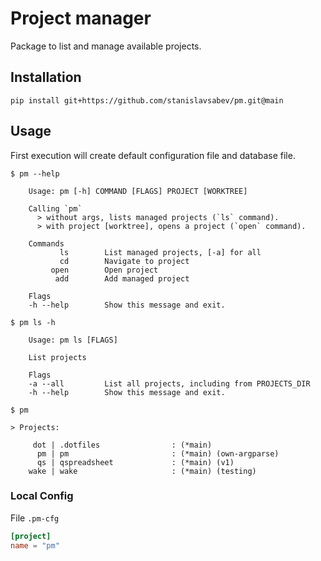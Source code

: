 # **Project manager**

Package to list and manage available projects.

## Installation

```shell
pip install git+https://github.com/stanislavsabev/pm.git@main
```

## Usage

First execution will create default configuration file and database file.

```shell
$ pm --help

    Usage: pm [-h] COMMAND [FLAGS] PROJECT [WORKTREE]

    Calling `pm`
      > without args, lists managed projects (`ls` command).
      > with project [worktree], opens a project (`open` command).

    Commands
           ls        List managed projects, [-a] for all
           cd        Navigate to project
         open        Open project
          add        Add managed project

    Flags
    -h --help        Show this message and exit.

```

```shell
$ pm ls -h

    Usage: pm ls [FLAGS]

    List projects

    Flags
    -a --all         List all projects, including from PROJECTS_DIR
    -h --help        Show this message and exit.

$ pm

> Projects:

     dot | .dotfiles                : (*main)
      pm | pm                       : (*main) (own-argparse)
      qs | qspreadsheet             : (*main) (v1)
    wake | wake                     : (*main) (testing)
```

### Local Config

File `.pm-cfg`

```toml
[project]
name = "pm"
```